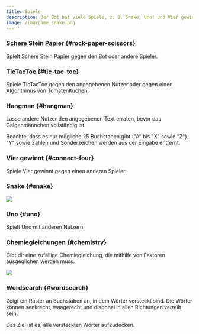 ```yaml
---
title: Spiele
description: Der Bot hat viele Spiele, z. B. Snake, Uno! und Vier gewinnt.
image: /img/game_snake.png
---
```


### Schere Stein Papier {#rock-paper-scissors}

Spielt Schere Stein Papier gegen den Bot oder andere Spieler.

<Command slash="game scheresteinpapier [user:Gegner]" message="game ssp [<Gegner>]"></Command>

### TicTacToe {#tic-tac-toe}

Spiele TicTacToe gegen den angegebenen Nutzer oder gegen einen Algorithmus von TomatenKuchen.

<Command slash="game tictactoe [user:Gegner]" message="game ttt [<Gegner>]"></Command>

### Hangman {#hangman}

Lasse andere Nutzer den angegebenen Text erraten, bevor das Galgenmännchen vollständig ist.

Beachte, dass es nur mögliche 25 Buchstaben gibt ("A" bis "X" sowie "Z"). "Y" sowie Zahlen und Sonderzeichen werden aus der Eingabe entfernt.

<Command slash="game hangman text:Text" message="game hangman <Text>"></Command>

### Vier gewinnt {#connect-four}

Spiele Vier gewinnt gegen einen anderen Spieler.

<Command slash="game connectfour user:Gegner [fieldsize:Feldgröße]" message="game c4 <Gegner> [<Feldgröße>]"></Command>

### Snake {#snake}

<Command slash="game snake"></Command>

![](/img/game_snake.png)

### Uno {#uno}

Spielt Uno mit anderen Nutzern.

<Command slash="game uno"></Command>

### Chemiegleichungen {#chemistry}

Gibt dir eine zufällige Chemiegleichung, die mithilfe von Faktoren ausgeglichen werden muss.

<Command slash="game chemie [difficulty:leicht|mittel|schwer]" message="game chemie [leicht|mittel|schwer]"></Command>

![](/img/game_chemie.png)

### Wordsearch {#wordsearch}

Zeigt ein Raster an Buchstaben an, in dem Wörter versteckt sind. Die Wörter können senkrecht, waagerecht und diagonal in allen Richtungen verteilt sein.

Das Ziel ist es, alle versteckten Wörter aufzudecken.

<Command slash="game wordsearch"></Command>
